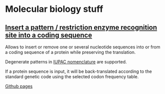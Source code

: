 # Molecular biology stuff
## [Insert a pattern / restriction enzyme recognition site into a coding sequence](cds-pattern/)
Allows to insert or remove one or several nucleotide sequences into or from a coding sequence of a protein while preserving the translation.

Degenerate patterns in [IUPAC nomenclature](https://www.bioinformatics.org/sms/iupac.html) are supported.

If a protein sequence is input, it will be back-translated according to the standard genetic code using the selected codon frequency table.

[Github pages](https://ar-fe.github.io/molbio-stuff/cds-pattern/)
